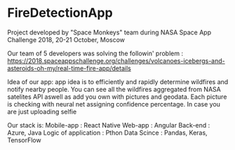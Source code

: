 # FireDetectionApp
Project developed by "Space Monkeys" team during NASA Space App Challenge 2018, 20-21 October, Moscow

Our team of 5 developers was solving the followin' problem : https://2018.spaceappschallenge.org/challenges/volcanoes-icebergs-and-asteroids-oh-my/real-time-fire-app/details

Idea of our app:
app idea is to efficiently and rapidly determine wildfires and notify nearby people.  You can see all the wildfires aggregated from NASA satelites API aswell as add you own with pictures and geodata. Each picture is checking with neural net assigning confidence percentage. In case you are just uploading selfie

Our stack is:
Mobile-app : React Native
Web-app : Angular
Back-end : Azure, Java
Logic of application : Pthon
Data Scince : Pandas, Keras, TensorFlow


